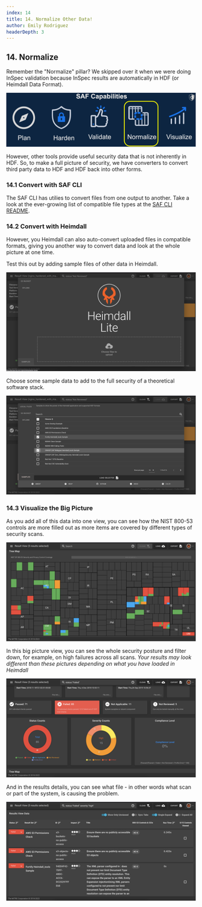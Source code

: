 ```yaml
---
index: 14
title: 14. Normalize Other Data!
author: Emily Rodriguez
headerDepth: 3
---
```


## 14. Normalize

Remember the "Normalize" pillar? We skipped over it when we were doing InSpec validation because InSpec results are automatically in HDF (or Heimdall Data Format). 

![Alt text](../../assets/img/SAF_Capabilities_Normalize.png)

However, other tools provide useful security data that is not inherently in HDF. So, to make a full picture of security, we have converters to convert third party data to HDF and HDF back into other forms.

### 14.1 Convert with SAF CLI

The SAF CLI has utilies to convert files from one output to another. Take a look at the ever-growing list of compatible file types at the [SAF CLI README](https://saf-cli.mitre.org/).

### 14.2 Convert with Heimdall

However, you Heimdall can also auto-convert uploaded files in compatible formats, giving you another way to convert data and look at the whole picture at one time. 

Test this out by adding sample files of other data in Heimdall.

![Alt text](../../assets/img/Heimdall_Samples.png)

Choose some sample data to add to the full security of a theoretical software stack.

![Alt text](../../assets/img/Heimdall_Samples_Select.png)

### 14.3 Visualize the Big Picture

As you add all of this data into one view, you can see how the NIST 800-53 controls are more filled out as more items are covered by different types of security scans. 

![Alt text](../../assets/img/Heimdall_TreeMap_Fuller.png)

In this big picture view, you can see the whole security posture and filter down, for example, on high failures across all scans. _Your results may look different than these pictures depending on what you have loaded in Heimdall_

![Alt text](../../assets/img/Heimdall_MultiResults2.png)

And in the results details, you can see what file - in other words what scan or part of the system, is causing the problem.

![Alt text](../../assets/img/Heimdall_MultiResults.png)

